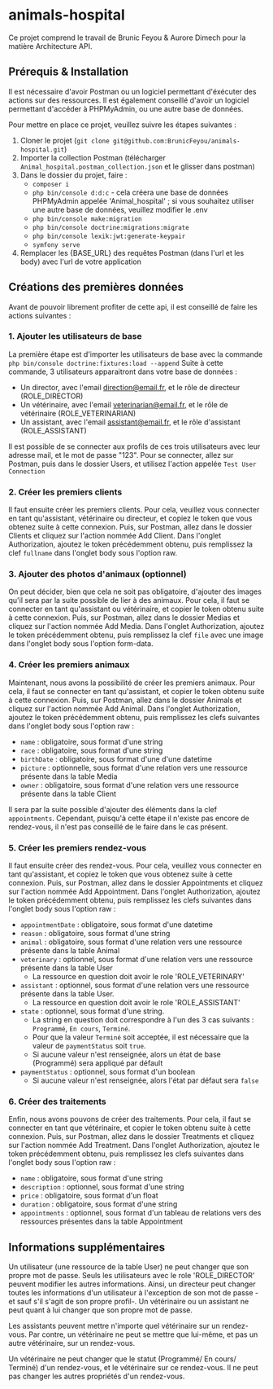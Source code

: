 # animals-hospital

Ce projet comprend le travail de Brunic Feyou & Aurore Dimech pour la matière Architecture API.

## Prérequis & Installation

Il est nécessaire d'avoir Postman ou un logiciel permettant d'éxécuter des actions sur des ressources.
Il est également conseillé d'avoir un logiciel permettant d'accéder à PHPMyAdmin, ou une autre base de données.

Pour mettre en place ce projet, veuillez suivre les étapes suivantes :
1. Cloner le projet (`git clone git@github.com:BrunicFeyou/animals-hospital.git`)
2. Importer la collection Postman (télécharger `Animal_hospital.postman_collection.json` et le glisser dans postman)
3. Dans le dossier du projet, faire :
    - `composer i`
    - `php bin/console d:d:c` - cela créera une base de données PHPMyAdmin appelée 'Animal_hospital' ; si vous souhaitez utiliser une autre base de données, veuillez modifier le .env
    - `php bin/console make:migration`
    - `php bin/console doctrine:migrations:migrate`
    - `php bin/console lexik:jwt:generate-keypair`
    - `symfony serve`
4. Remplacer les {BASE_URL} des requêtes Postman (dans l'url et les body) avec l'url de votre application

## Créations des premières données

Avant de pouvoir librement profiter de cette api, il est conseillé de faire les actions suivantes :

### 1. Ajouter les utilisateurs de base

La première étape est d'importer les utilisateurs de base avec la commande `php bin/console doctrine:fixtures:load --append`
Suite à cette commande, 3 utilisateurs apparaitront dans votre base de données :
- Un director, avec l'email direction@email.fr, et le rôle de directeur (ROLE_DIRECTOR)
- Un vétérinaire, avec l'email veterinarian@email.fr, et le rôle de vétérinaire (ROLE_VETERINARIAN)
- Un assistant, avec l'email assistant@email.fr, et le rôle d'assistant (ROLE_ASSISTANT)

Il est possible de se connecter aux profils de ces trois utilisateurs avec leur adresse mail, et le mot de passe "123".
Pour se connecter, allez sur Postman, puis dans le dossier Users, et utilisez l'action appelée `Test User Connection`

### 2. Créer les premiers clients

Il faut ensuite créer les premiers clients. Pour cela, veuillez vous connecter en tant qu'assistant, vétérinaire ou directeur, et copiez le token que vous obtenez suite à cette connexion.
Puis, sur Postman, allez dans le dossier Clients et cliquez sur l'action nommée Add Client.
Dans l'onglet Authorization, ajoutez le token précédemment obtenu, puis remplissez la clef `fullname` dans l'onglet body sous l'option raw.

### 3. Ajouter des photos d'animaux (optionnel)

On peut décider, bien que cela ne soit pas obligatoire, d'ajouter des images qu'il sera par la suite possible de lier à des animaux.
Pour cela, il faut se connecter en tant qu'assistant ou vétérinaire, et copier le token obtenu suite à cette connexion.
Puis, sur Postman, allez dans le dossier Medias et cliquez sur l'action nommée Add Media.
Dans l'onglet Authorization, ajoutez le token précédemment obtenu, puis remplissez la clef `file` avec une image dans l'onglet body sous l'option form-data.

### 4. Créer les premiers animaux

Maintenant, nous avons la possibilité de créer les premiers animaux.
Pour cela, il faut se connecter en tant qu'assistant, et copier le token obtenu suite à cette connexion.
Puis, sur Postman, allez dans le dossier Animals et cliquez sur l'action nommée Add Animal.
Dans l'onglet Authorization, ajoutez le token précédemment obtenu, puis remplissez les clefs suivantes dans l'onglet body sous l'option raw :
-  `name` : obligatoire, sous format d'une string
-  `race` : obligatoire, sous format d'une string
-  `birthDate` : obligatoire, sous format d'une d'une datetime
-  `picture` : optionnelle, sous format d'une relation vers une ressource présente dans la table Media
-  `owner` : obligatoire, sous format d'une relation vers une ressource présente dans la table Client

Il sera par la suite possible d'ajouter des éléments dans la clef `appointments`. Cependant, puisqu'à cette étape il n'existe pas encore de rendez-vous, il n'est pas conseillé de le faire dans le cas présent.

### 5. Créer les premiers rendez-vous

Il faut ensuite créer des rendez-vous. Pour cela, veuillez vous connecter en tant qu'assistant, et copiez le token que vous obtenez suite à cette connexion.
Puis, sur Postman, allez dans le dossier Appointments et cliquez sur l'action nommée Add Appointment.
Dans l'onglet Authorization, ajoutez le token précédemment obtenu, puis remplissez les clefs suivantes dans l'onglet body sous l'option raw :
- `appointmentDate` : obligatoire, sous format d'une datetime
- `reason` : obligatoire, sous format d'une string
- `animal` : obligatoire, sous format d'une relation vers une ressource présente dans la table Animal
- `veterinary` : optionnel, sous format d'une relation vers une ressource présente dans la table User
    - La ressource en question doit avoir le role 'ROLE_VETERINARY'
- `assistant` : optionnel, sous format d'une relation vers une ressource présente dans la table User.
    - La ressource en question doit avoir le role 'ROLE_ASSISTANT'
- `state` : optionnel, sous format d'une string.
    - La string en question doit correspondre à l'un des 3 cas suivants : `Programmé`, `En cours`, `Terminé`.
    - Pour que la valeur `Terminé` soit acceptée, il est nécessaire que la valeur de `paymentStatus` soit `true`.
    - Si aucune valeur n'est renseignée, alors un état de base (Programmé) sera appliqué par défault
- `paymentStatus` : optionnel, sous format d'un boolean
    - Si aucune valeur n'est renseignée, alors l'état par défaut sera `false`

### 6. Créer des traitements

Enfin, nous avons pouvons de créer des traitements.
Pour cela, il faut se connecter en tant que vétérinaire, et copier le token obtenu suite à cette connexion.
Puis, sur Postman, allez dans le dossier Treatments et cliquez sur l'action nommée Add Treatment.
Dans l'onglet Authorization, ajoutez le token précédemment obtenu, puis remplissez les clefs suivantes dans l'onglet body sous l'option raw :
- `name` : obligatoire, sous format d'une string
- `description` : optionnel, sous format d'une string
- `price` : obligatoire, sous format d'un float
- `duration` : obligatoire, sous format d'une string
- `appointments` : optionnel, sous format d'un tableau de relations vers des ressources présentes dans la table Appointment

## Informations supplémentaires

Un utilisateur (une ressource de la table User) ne peut changer que son propre mot de passe. Seuls les utilisateurs avec le role 'ROLE_DIRECTOR' peuvent modifier les autres informations. Ainsi, un directeur peut changer toutes les informations d'un utilisateur à l'exception de son mot de passe -et sauf s'il s'agit de son propre profil-. Un vétérinaire ou un assistant ne peut quant à lui changer que son propre mot de passe.

Les assistants peuvent mettre n'importe quel vétérinaire sur un rendez-vous. Par contre, un vétérinaire ne peut se mettre que lui-même, et pas un autre vétérinaire, sur un rendez-vous.

Un vétérinaire ne peut changer que le statut (Programmé/ En cours/ Terminé) d'un rendez-vous, et le vétérinaire sur ce rendez-vous. Il ne peut pas changer les autres propriétés d'un rendez-vous.

